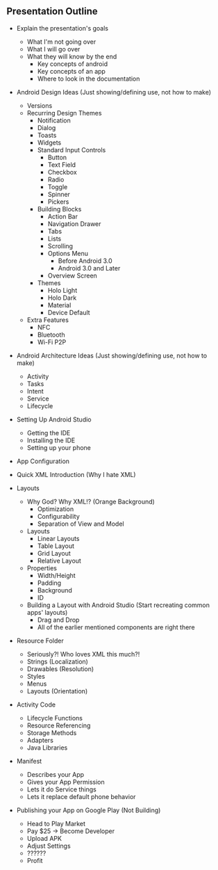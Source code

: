 Presentation Outline
--------------------

 * Explain the presentation's goals
   * What I'm not going over
   * What I will go over
   * What they will know by the end
     * Key concepts of android
     * Key concepts of an app
     * Where to look in the documentation

 * Android Design Ideas (Just showing/defining use, not how to make)
   * Versions
   * Recurring Design Themes
     * Notification
     * Dialog
     * Toasts
     * Widgets
     * Standard Input Controls
       * Button
       * Text Field
       * Checkbox
       * Radio
       * Toggle
       * Spinner
       * Pickers
     * Building Blocks
       * Action Bar
       * Navigation Drawer
       * Tabs
       * Lists
       * Scrolling
       * Options Menu
         * Before Android 3.0
         * Android 3.0 and Later
       * Overview Screen
     * Themes
       * Holo Light
       * Holo Dark
       * Material
       * Device Default
   * Extra Features
     * NFC
     * Bluetooth
     * Wi-Fi P2P

 * Android Architecture Ideas (Just showing/defining use, not how to make)
   * Activity
   * Tasks
   * Intent
   * Service
   * Lifecycle

 * Setting Up Android Studio
   * Getting the IDE
   * Installing the IDE
   * Setting up your phone

 * App Configuration

 * Quick XML Introduction (Why I hate XML)

 * Layouts
   * Why God? Why XML!? (Orange Background)
     * Optimization
     * Configurability
     * Separation of View and Model
   * Layouts
     * Linear Layouts
     * Table Layout
     * Grid Layout
     * Relative Layout
   * Properties
     * Width/Height
     * Padding
     * Background
     * ID
   * Building a Layout with Android Studio (Start recreating common apps' layouts)
     * Drag and Drop
     * All of the earlier mentioned components are right there

 * Resource Folder
   * Seriously?! Who loves XML this much?!
   * Strings (Localization)
   * Drawables (Resolution)
   * Styles
   * Menus
   * Layouts (Orientation)

 * Activity Code
   * Lifecycle Functions
   * Resource Referencing
   * Storage Methods
   * Adapters
   * Java Libraries

 * Manifest
   * Describes your App
   * Gives your App Permission
   * Lets it do Service things
   * Lets it replace default phone behavior

 * Publishing your App on Google Play (Not Building)
   * Head to Play Market
   * Pay $25 -> Become Developer
   * Upload APK
   * Adjust Settings
   * ??????
   * Profit